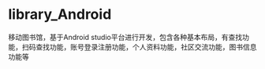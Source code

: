# library_Android
移动图书馆，基于Android studio平台进行开发，包含各种基本布局，有查找功能，扫码查找功能，账号登录注册功能，个人资料功能，社区交流功能，图书信息功能等
